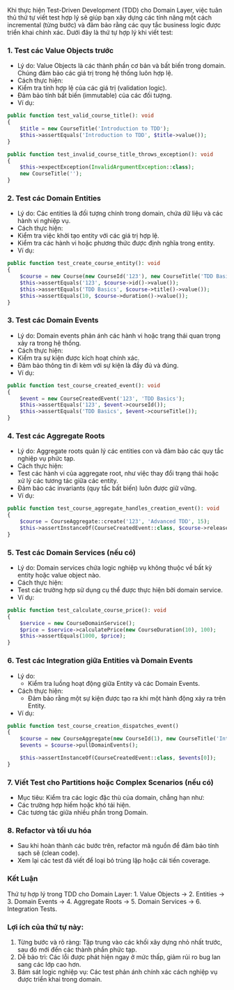 Khi thực hiện Test-Driven Development (TDD) cho Domain Layer, việc tuân thủ thứ tự viết test hợp lý sẽ giúp bạn xây dựng các tính năng một cách incremental (từng bước) và đảm bảo rằng các quy tắc business logic được triển khai chính xác. Dưới đây là thứ tự hợp lý khi viết test:

### 1. Test các Value Objects trước

- Lý do: Value Objects là các thành phần cơ bản và bất biến trong domain. Chúng đảm bảo các giá trị trong hệ thống luôn hợp lệ.
- Cách thực hiện:
- Kiểm tra tính hợp lệ của các giá trị (validation logic).
- Đảm bảo tính bất biến (immutable) của các đối tượng.
- Ví dụ:

```php
public function test_valid_course_title(): void
{
    $title = new CourseTitle('Introduction to TDD');
    $this->assertEquals('Introduction to TDD', $title->value());
}

public function test_invalid_course_title_throws_exception(): void
{
    $this->expectException(InvalidArgumentException::class);
    new CourseTitle('');
}
```

### 2. Test các Domain Entities

- Lý do: Các entities là đối tượng chính trong domain, chứa dữ liệu và các hành vi nghiệp vụ.
- Cách thực hiện:
- Kiểm tra việc khởi tạo entity với các giá trị hợp lệ.
- Kiểm tra các hành vi hoặc phương thức được định nghĩa trong entity.
- Ví dụ:

```php
public function test_create_course_entity(): void
{
    $course = new Course(new CourseId('123'), new CourseTitle('TDD Basics'), new CourseDuration(10));
    $this->assertEquals('123', $course->id()->value());
    $this->assertEquals('TDD Basics', $course->title()->value());
    $this->assertEquals(10, $course->duration()->value());
}
```

### 3. Test các Domain Events

- Lý do: Domain events phản ánh các hành vi hoặc trạng thái quan trọng xảy ra trong hệ thống.
- Cách thực hiện:
- Kiểm tra sự kiện được kích hoạt chính xác.
- Đảm bảo thông tin đi kèm với sự kiện là đầy đủ và đúng.
- Ví dụ:

```php
public function test_course_created_event(): void
{
    $event = new CourseCreatedEvent('123', 'TDD Basics');
    $this->assertEquals('123', $event->courseId());
    $this->assertEquals('TDD Basics', $event->courseTitle());
}
```

### 4. Test các Aggregate Roots

- Lý do: Aggregate roots quản lý các entities con và đảm bảo các quy tắc nghiệp vụ phức tạp.
- Cách thực hiện:
- Test các hành vi của aggregate root, như việc thay đổi trạng thái hoặc xử lý các tương tác giữa các entity.
- Đảm bảo các invariants (quy tắc bất biến) luôn được giữ vững.
- Ví dụ:

```php
public function test_course_aggregate_handles_creation_event(): void
{
    $course = CourseAggregate::create('123', 'Advanced TDD', 15);
    $this->assertInstanceOf(CourseCreatedEvent::class, $course->releaseEvents()[0]);
}
```

### 5. Test các Domain Services (nếu có)

- Lý do: Domain services chứa logic nghiệp vụ không thuộc về bất kỳ entity hoặc value object nào.
- Cách thực hiện:
- Test các trường hợp sử dụng cụ thể được thực hiện bởi domain service.
- Ví dụ:

```php
public function test_calculate_course_price(): void
{
    $service = new CourseDomainService();
    $price = $service->calculatePrice(new CourseDuration(10), 100);
    $this->assertEquals(1000, $price);
}
```

### 6. Test các Integration giữa Entities và Domain Events
- Lý do:
    - Kiểm tra luồng hoạt động giữa Entity và các Domain Events.
- Cách thực hiện:
    - Đảm bảo rằng một sự kiện được tạo ra khi một hành động xảy ra trên Entity.
- Ví dụ:

```php
public function test_course_creation_dispatches_event()
{
    $course = new CourseAggregate(new CourseId(1), new CourseTitle('Intro to PHP'));
    $events = $course->pullDomainEvents();

    $this->assertInstanceOf(CourseCreatedEvent::class, $events[0]);
}
```

### 7. Viết Test cho Partitions hoặc Complex Scenarios (nếu có)

- Mục tiêu: Kiểm tra các logic đặc thù của domain, chẳng hạn như:
- Các trường hợp hiếm hoặc khó tái hiện.
- Các tương tác giữa nhiều phần trong Domain.

### 8. Refactor và tối ưu hóa

- Sau khi hoàn thành các bước trên, refactor mã nguồn để đảm bảo tính sạch sẽ (clean code).
- Xem lại các test đã viết để loại bỏ trùng lặp hoặc cải tiến coverage.

### Kết Luận

Thứ tự hợp lý trong TDD cho Domain Layer:
	1.	Value Objects → 2. Entities → 3. Domain Events → 4. Aggregate Roots → 5. Domain Services → 6. Integration Tests.

### Lợi ích của thứ tự này:

1.	Từng bước và rõ ràng: Tập trung vào các khối xây dựng nhỏ nhất trước, sau đó mới đến các thành phần phức tạp.
2.	Dễ bảo trì: Các lỗi được phát hiện ngay ở mức thấp, giảm rủi ro bug lan sang các lớp cao hơn.
3.	Bám sát logic nghiệp vụ: Các test phản ánh chính xác cách nghiệp vụ được triển khai trong domain.
